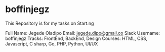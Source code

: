 # boffinjegz
This Repository is for my tasks on Start.ng



Full Name: Jegede Oladipo
Email: jegede.dipo@gmail.co
Slack Username: boffinjegz
Tracks: FrontEnd, BackEnd, Design
Courses: HTML, CSS, Javascript, C sharp, Go, PHP, Python, UI/UX
